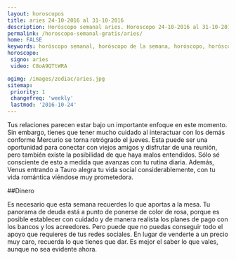 ```yaml
---
layout: horoscopos
title: aries 24-10-2016 al 31-10-2016 
description: Horóscopo semanal aries. Horoscopo 24-10-2016 al 31-10-2016. Horoscopos univision gratis
permalink: /horoscopo-semanal-gratis/aries/
home: FALSE
keywords: horóscopo semanal, horóscopo de la semana, horóscopo, horóscopo gratis,horóscopos, horóscopo esperanza gracia, horoscopos aries la semana, horóscopos gratis, Tarot, Astrologia, Zodíaco, aries, horoscopo gratis
horoscopo:
 signo: aries
 video: C8oA9QTtWRA

ogimg: /images/zodiac/aries.jpg
sitemap:
 priority: 1
 changefreq: 'weekly'
 lastmod: '2016-10-24'
---
```



Tus relaciones parecen estar bajo un importante enfoque en este momento. Sin embargo, tienes que tener mucho cuidado al interactuar con los demás conforme Mercurio se torna retrógrado el jueves. Esta puede ser una oportunidad para conectar con viejos amigos y disfrutar de una reunión, pero también existe la posibilidad de que haya malos entendidos. Sólo sé consciente de esto a medida que avanzas con tu rutina diaria. Además, Venus entrando a Tauro alegra tu vida social considerablemente, con tu vida romántica viéndose muy prometedora.

##Dinero

Es necesario que esta semana recuerdes lo que aportas a la mesa. Tu panorama de deuda está a punto de ponerse de color de rosa, porque es posible establecer con cuidado y de manera realista los planes de pago con los bancos y los acreedores. Pero puede que no puedas conseguir todo el apoyo que requieres de tus redes sociales. En lugar de venderte a un precio muy caro, recuerda lo que tienes que dar. Es mejor el saber lo que vales, aunque no sea evidente ahora.